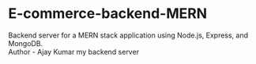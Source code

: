 # E-commerce-backend-MERN
Backend server for a MERN stack application using Node.js, Express, and MongoDB.
<br>
Author - Ajay Kumar
my backend server
